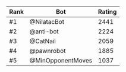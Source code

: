 Rank|Bot|Rating
---|---|---
#1|@NilatacBot|2441
#2|@anti-bot|2224
#3|@CatNail|2059
#4|@pawnrobot|1885
#5|@MinOpponentMoves|1037
